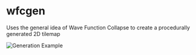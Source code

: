 # wfcgen 
Uses the general idea of Wave Function Collapse to create a procedurally generated 2D tilemap 


![Generation Example](loregen/src/Capture.png)